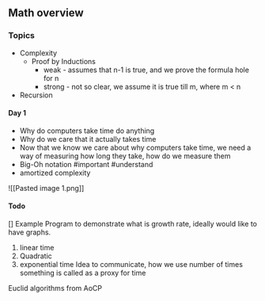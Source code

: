 ## Math overview

### Topics
- Complexity
	- Proof by Inductions
		- weak  - assumes that n-1 is true, and we prove the formula hole for n 
		- strong - not so clear, we assume it is true till m, where m < n
- Recursion

#### Day 1
- Why do computers take time do anything 
- Why do we care that it actually takes time
- Now that we know we care about why computers take time, we need a way of measuring how long they take, how do we measure them
- Big-Oh notation #important #understand
- amortized complexity


![[Pasted image 1.png]]

#### Todo
[] Example Program to demonstrate what is growth rate, ideally would like to have graphs. 
1. linear time 
2. Quadratic
3. exponential time
Idea to communicate, how we use number of times something is called as a proxy for time



Euclid algorithms from AoCP